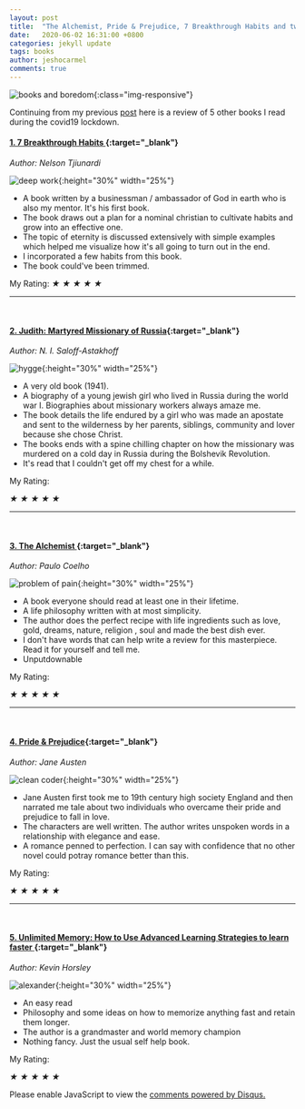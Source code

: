 ```yaml
---
layout: post
title:  "The Alchemist, Pride & Prejudice, 7 Breakthrough Habits and two other book reviews"
date:   2020-06-02 16:31:00 +0800
categories: jekyll update
tags: books
author: jeshocarmel
comments: true
---
```




![books and boredom](/assets/images/5books.gif){:class="img-responsive"}

Continuing from my previous [post](https://jeshocarmel.github.io/jekyll/update/2020/06/02/review_of_books.html) here is a review of 5 other books I read during the covid19 lockdown. 


#### **[1.  7 Breakthrough Habits ](https://7breakthroughhabits.com/){:target="_blank"}** 


*Author: Nelson Tjiunardi*

![deep work](/assets/images/7breakthrough.png){:height="30%" width="25%"}
  
  - A book written by a businessman / ambassador of God in earth who is also my mentor. It's his first book.
  - The book draws out a plan for a nominal christian to cultivate habits and grow into an effective one. 
  - The topic of eternity is discussed extensively with simple examples which helped me visualize how it's all going to turn out in the end.
  - I incorporated a few habits from this book.
  - The book could've been trimmed.

<div class="rating" data-rating="3">
My Rating:  
  <i class="star-1">★</i>
  <i class="star-2">★</i>
  <i class="star-3">★</i>
  <i class="star-4">★</i>
  <i class="star-5">★</i>

</div>

<hr/><br/>


#### [**2. Judith: Martyred Missionary of Russia**](https://www.goodreads.com/book/show/6093497-judith-martyred-missionary-of-russia){:target="_blank"}

*Author: N. I. Saloff-Astakhoff*

![hygge](/assets/images/judith.jpg ){:height="30%" width="25%"}

- A very old book (1941). 
- A biography of a young jewish girl who lived in Russia during the world war I. Biographies about missionary workers always amaze me. 
- The book details the life endured by a girl who was made an apostate and sent to the wilderness by her parents, siblings, community and lover because she chose Christ.
- The books ends with a spine chilling chapter on how the missionary was murdered on a cold day in Russia during the Bolshevik Revolution.
- It's read that I couldn't get off my chest for a while. 
	

<div class="rating" data-rating="4">
My Rating: 

  <i class="star-1">★</i>
  <i class="star-2">★</i>
  <i class="star-3">★</i>
  <i class="star-4">★</i>
  <i class="star-5">★</i>
</div>

<hr/><br/>


#### [**3. The Alchemist** ](https://www.amazon.in/Alchemist-Paulo-Coelho-ebook/dp/B00U6SFUSS){:target="_blank"}

*Author: Paulo Coelho*

![problem of pain](/assets/images/alchemist.jpg ){:height="30%" width="25%"}


- A book everyone should read at least one in their lifetime.
- A life philosophy written with at most simplicity. 
- The author does the perfect recipe with life ingredients such as love, gold, dreams, nature, religion , soul and made the best dish ever.
- I don't have words that can help write a review for this masterpiece. Read it for yourself and tell me. 
- Unputdownable


<div class="rating" data-rating="5">
My Rating: 

  <i class="star-1">★</i>
  <i class="star-2">★</i>
  <i class="star-3">★</i>
  <i class="star-4">★</i>
  <i class="star-5">★</i>
</div>

<hr/><br/>


#### [**4. Pride & Prejudice**](https://www.amazon.in/Pride-Prejudice-Jane-Austen-ebook/dp/B076X7QJFS/){:target="_blank"}

*Author: Jane Austen*

![clean coder](/assets/images/prideandprejudice.jpg ){:height="30%" width="25%"}


- Jane Austen first took me to 19th century high society England and then narrated me tale about two individuals who overcame their pride and prejudice to fall in love.
- The characters are well written. The author writes unspoken words in a relationship with elegance and ease.
- A romance penned to perfection. I can say with confidence that no other novel could potray romance better than this.

<div class="rating" data-rating="4.5">
My Rating:  

  <i class="star-1">★</i>
  <i class="star-2">★</i>
  <i class="star-3">★</i>
  <i class="star-4">★</i>
  <i class="star-5">★</i>
</div>

<hr/><br/>


#### [**5. Unlimited Memory: How to Use Advanced Learning Strategies to learn faster** ](https://www.amazon.in/dp/B00CRRFZUO/){:target="_blank"}

*Author: Kevin Horsley*

![alexander](/assets/images/unlimited_memory.jpg ){:height="30%" width="25%"}

- An easy read
- Philosophy and some ideas on how to memorize anything fast and retain them longer.
- The author is a grandmaster and world memory champion
- Nothing fancy. Just the usual self help book.


<div class="rating" data-rating="3">
My Rating: 

  <i class="star-1">★</i>
  <i class="star-2">★</i>
  <i class="star-3">★</i>
  <i class="star-4">★</i>
  <i class="star-5">★</i>
</div>


<div id="disqus_thread"></div>
<script>

/**
*  RECOMMENDED CONFIGURATION VARIABLES: EDIT AND UNCOMMENT THE SECTION BELOW TO INSERT DYNAMIC VALUES FROM YOUR PLATFORM OR CMS.
*  LEARN WHY DEFINING THESE VARIABLES IS IMPORTANT: https://disqus.com/admin/universalcode/#configuration-variables*/
/*
var disqus_config = function () {
this.page.url = PAGE_URL;  // Replace PAGE_URL with your page's canonical URL variable
this.page.identifier = PAGE_IDENTIFIER; // Replace PAGE_IDENTIFIER with your page's unique identifier variable
};
*/
(function() { // DON'T EDIT BELOW THIS LINE
var d = document, s = d.createElement('script');
s.src = 'https://jeshocarmel-github-io.disqus.com/embed.js';
s.setAttribute('data-timestamp', +new Date());
(d.head || d.body).appendChild(s);
})();
</script>
<noscript>Please enable JavaScript to view the <a href="https://disqus.com/?ref_noscript">comments powered by Disqus.</a></noscript>
                            